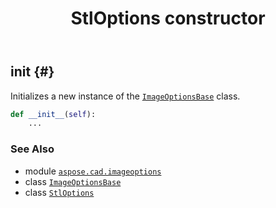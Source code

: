 ﻿---
title: StlOptions constructor
second_title: Aspose.CAD for Python via .NET API References
description: 
type: docs
weight: 10
url: /python-net/aspose.cad.imageoptions/stloptions/__init__/
is_root: false
---

## __init__ {#}

Initializes a new instance of the [`ImageOptionsBase`](/cad/python-net/aspose.cad.imageoptions/imageoptionsbase) class.



```python
def __init__(self):
    ...
```





### See Also
* module [`aspose.cad.imageoptions`](../../)
* class [`ImageOptionsBase`](/cad/python-net/aspose.cad.imageoptions/imageoptionsbase)
* class [`StlOptions`](/cad/python-net/aspose.cad.imageoptions/stloptions)
